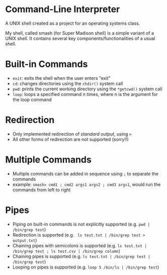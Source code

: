 # Command-Line Interpreter
A UNIX shell created as a project for an operating systems class.

My shell, called smash (for Super Madison shell) is a simple variant of a UNIX shell.
It contains several key components/functionalities of a usual shell.

# Built-in Commands
- `exit`: exits the shell when the user enters "exit"
- `cd`: changes directories using the `chdir()` system call
- `pwd`: prints the current working directory using the `*getcwd()` system call
- `loop`: loops a specified command n times, where n is the argument for the loop command

# Redirection
- Only implemented redirection of *standard output*, using `>`
- All other forms of redirection are not supported (sorry!!)

# Multiple Commands
- Multiple commands can be added in sequence using `;` to separate the commands
- example: `smash> cmd1 ; cmd2 args1 args2 ; cmd3 args1`, would run the commands from left to right

# Pipes
- Piping on built-in commands is not explicitly supported (e.g. `pwd | /bin/grep test`)
- Redirection is supported (e.g. ` ls test.txt | /bin/grep test > output.txt`)
- Chaining pipes with semicolons is supported (e.g. `ls test.txt | /bin/grep test ; ls test.csv | /bin/grep column`)
- Chaining pipes is supported (e.g. `ls test.txt | /bin/grep test | /bin/grep test`)
- Looping on pipes is supported (e.g. `loop 5 /bin/ls | /bin/grep test`)
